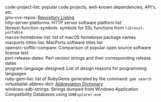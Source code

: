 code-project-list: popular code projects, well-known dependencies, API's, etc.  
gnu-cvs-repos: [Repository Listing](http://cvs.savannah.gnu.org/viewvc)  
http-server-platforms: HTTP server software platform list  
libressl-function-symbols: symbols for SSL functions from `libressl-portable`  
macos-homebrew-list: list of macOS homebrew package names  
macports-titles-list: MacPorts software titles list  
opensrc-softlic-compare: Comparison of popular open source software license text  
perl-release-dates: Perl version strings and their corresponding release dates  
program-language-designed: List of design reasons for programming languages   
ruby-gem-list: list of RubyGems generated by the command: `gem search`  
virtualsplat-abbrev-dict: [Abbreviation Dictionary](virtualsplat.com/abbrevs)  
windows-sdb-strings: Strings dumped from Windows Application Compatibility Databases using `SDBExplorer.exe`
